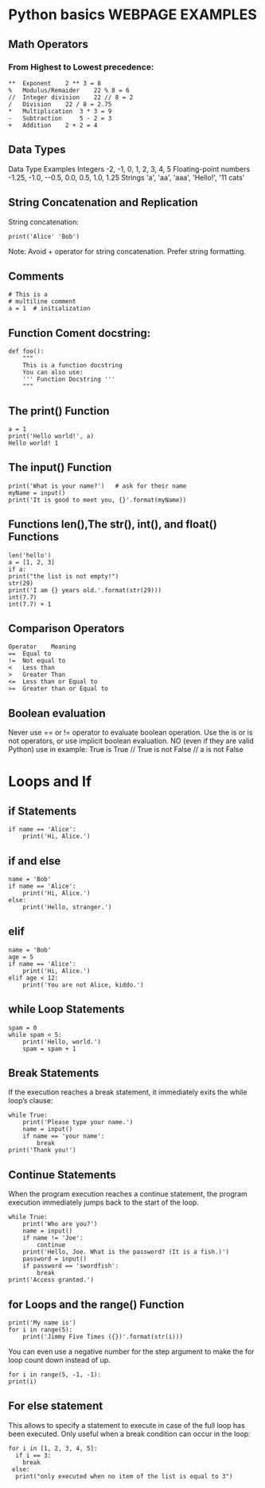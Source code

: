 # Python basics WEBPAGE EXAMPLES
## Math Operators
### From Highest to Lowest precedence:
```
** 	Exponent 	2 ** 3 = 8
% 	Modulus/Remaider 	22 % 8 = 6
// 	Integer division 	22 // 8 = 2
/ 	Division 	22 / 8 = 2.75
* 	Multiplication 	3 * 3 = 9
- 	Subtraction 	5 - 2 = 3
+ 	Addition 	2 + 2 = 4
```
## Data Types
Data Type 	Examples
Integers 	-2, -1, 0, 1, 2, 3, 4, 5
Floating-point numbers 	-1.25, -1.0, --0.5, 0.0, 0.5, 1.0, 1.25
Strings 	'a', 'aa', 'aaa', 'Hello!', '11 cats'

## String Concatenation and Replication
String concatenation:
```
print('Alice' 'Bob')
```
Note: Avoid + operator for string concatenation. Prefer string formatting.

## Comments
```
# This is a
# multiline comment
a = 1  # initialization
```
## Function Coment docstring:
```
def foo():
    """
    This is a function docstring
    You can also use:
    ''' Function Docstring '''
    """
 ```
## The print() Function
```
a = 1
print('Hello world!', a)
Hello world! 1
```
## The input() Function
```
print('What is your name?')   # ask for their name
myName = input()
print('It is good to meet you, {}'.format(myName))
```
## Functions len(),The str(), int(), and float() Functions
```
len('hello')
a = [1, 2, 3]
if a:
print("the list is not empty!")
str(29)
print('I am {} years old.'.format(str(29)))
int(7.7)
int(7.7) + 1
```
## Comparison Operators
```
Operator 	Meaning
== 	Equal to
!= 	Not equal to
< 	Less than
> 	Greater Than
<= 	Less than or Equal to
>= 	Greater than or Equal to
```
## Boolean evaluation
Never use == or != operator to evaluate boolean operation. Use the is or is not operators, or use implicit boolean evaluation.
NO (even if they are valid Python)
use in example: True is True // True is not False // a is not False

# Loops and If

## if Statements
```
if name == 'Alice':
    print('Hi, Alice.')
```
## if and else
```
name = 'Bob'
if name == 'Alice':
    print('Hi, Alice.')
else:
    print('Hello, stranger.')
```
## elif
```
name = 'Bob'
age = 5
if name == 'Alice':
    print('Hi, Alice.')
elif age < 12:
    print('You are not Alice, kiddo.')
```
## while Loop Statements
```
spam = 0
while spam < 5:
    print('Hello, world.')
    spam = spam + 1
```
## Break Statements
If the execution reaches a break statement, it immediately exits the while loop’s clause:
```
while True:
    print('Please type your name.')
    name = input()
    if name == 'your name':
        break
print('Thank you!')
```
## Continue Statements
When the program execution reaches a continue statement, the program execution immediately jumps back to the start of the loop.
```
while True:
    print('Who are you?')
    name = input()
    if name != 'Joe':
        continue
    print('Hello, Joe. What is the password? (It is a fish.)')
    password = input()
    if password == 'swordfish':
        break
print('Access granted.')
```
## for Loops and the range() Function
```
print('My name is')
for i in range(5):
    print('Jimmy Five Times ({})'.format(str(i)))
```
You can even use a negative number for the step argument to make the for loop count down instead of up.
```
for i in range(5, -1, -1):
print(i)
```
## For else statement
This allows to specify a statement to execute in case of the full loop has been executed. Only useful when a break condition can occur in the loop:
```
for i in [1, 2, 3, 4, 5]:
  if i == 3:
    break
 else:
  print("only executed when no item of the list is equal to 3")
```
